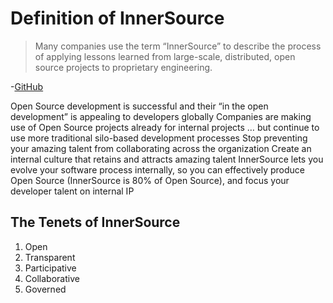 # Definition of InnerSource

> Many companies use the term “InnerSource” to describe the process of applying lessons learned from large-scale, distributed, open source projects to proprietary engineering.

-[GitHub](https://resources.github.com/articles/introduction-to-innersource/)


Open Source development is successful and their “in the open development” is appealing to developers globally
Companies are making use of Open Source projects already for internal projects … but continue to use more traditional silo-based development processes
Stop preventing your amazing talent from collaborating across the organization
Create an internal culture that retains and attracts amazing talent
InnerSource lets you evolve your software process internally, so you can effectively produce Open Source (InnerSource is 80% of Open Source), and focus your developer talent on internal IP


## The Tenets of InnerSource

1. Open
2. Transparent
3. Participative
4. Collaborative
5. Governed


